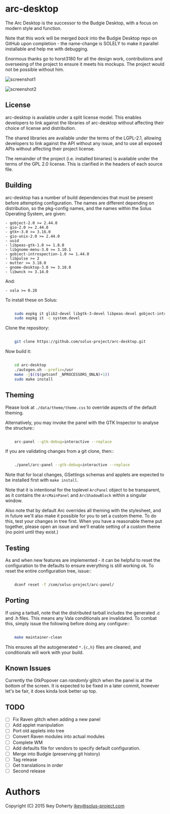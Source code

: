 arc-desktop
==========

The Arc Desktop is the successor to the Budgie Desktop, with a focus
on modern style and function.

Note that this work will be merged *back* into the Budgie Desktop
repo on GitHub upon completion - the name-change is SOLELY to make
it parallel installable and help me with debugging.

Enormous thanks go to horst3180 for all the design work, contributions
and overseeing of the project to ensure it meets his mockups. The
project would not be possible without him.


![screenshot1](https://raw.githubusercontent.com/solus-project/arc-desktop/master/screenshots/Raven_Main.png)

![screenshot2](https://raw.githubusercontent.com/solus-project/arc-desktop/master/screenshots/Raven_Settings.png)

License
-------

arc-desktop is available under a split license model. This enables
developers to link against the libraries of arc-desktop without
affecting their choice of license and distribution.

The shared libraries are available under the terms of the LGPL-2.1,
allowing developers to link against the API without any issue, and
to use all exposed APIs without affecting their project license.

The remainder of the project (i.e. installed binaries) is available
under the terms of the GPL 2.0 license. This is clarified in the headers
of each source file.

Building
--------

arc-desktop has a number of build dependencies that must be present
before attempting configuration. The names are different depending on
distribution, so the pkg-config names, and the names within the Solus
Operating System, are given:

    - gobject-2.0 >= 2.44.0
    - gio-2.0 >= 2.44.0
    - gtk+-3.0 >= 3.16.0
    - gio-unix-2.0 >= 2.44.0
    - uuid
    - libpeas-gtk-1.0 >= 1.8.0
    - libgnome-menu-3.0 >= 3.10.1
    - gobject-introspection-1.0 >= 1.44.0
    - libpulse >= 2
    - mutter >= 3.18.0
    - gnome-desktop-3.0 >= 3.18.0
    - libwnck >= 3.14.0

And:

    - vala >= 0.28

To install these on Solus:

```bash

    sudo eopkg it glib2-devel libgtk-3-devel libpeas-devel gobject-introspection-devel util-linux-devel pulseaudio-devel libgnome-menus-devel libgnome-desktop-devel mutter-devel libwnck-devel vala
    sudo eopkg it -c system.devel
```

Clone the repository:

```bash

    git clone https://github.com/solus-project/arc-desktop.git
```

Now build it:
```bash

    cd arc-desktop
    ./autogen.sh --prefix=/usr
    make -j$(($(getconf _NPROCESSORS_ONLN)+1))
    sudo make install
```

Theming
------

Please look at `./data/theme/theme.css` to override aspects of the default
theming.

Alternatively, you may invoke the panel with the GTK Inspector to
analyse the structure::

```bash

    arc-panel --gtk-debug=interactive --replace
```

If you are validating changes from a git clone, then::

```bash

    ./panel/arc-panel --gtk-debug=interactive --replace
```

Note that for local changes, GSettings schemas and applets are expected
to be installed first with `make install`.

Note that it is intentional for the toplevel `ArcPanel` object to
be transparent, as it contains the `ArcMainPanel` and `ArcShadowBlock`
within a singular window.

Also note that by default Arc overrides all theming with the stylesheet,
and in future we'll also make it possible for you to set a custom theme.
To do this, test your changes in tree first. When you have a reasonable
theme put together, please open an issue and we'll enable setting of
a custom theme (no point until they exist.)

Testing
------

As and when new features are implemented - it can be helpful to reset
the configuration to the defaults to ensure everything is still working
ok. To reset the entire configuration tree, issue::

```bash

    dconf reset -f /com/solus-project/arc-panel/  
```

Porting
------

If using a tarball, note that the distributed tarball includes the generated
.c and .h files. This means any Vala conditionals are invalidated. To
combat this, simply issue the following before doing any configure::

```bash

    make maintainer-clean
```

This ensures all the autogenerated `*.{c,h}` files are cleaned, and conditionals
will work with your build.

Known Issues
-----------

Currently the GtkPopover can *randomly* glitch when the panel is at the
bottom of the screen. It is expected to be fixed in a later commit, however
let's be fair, it does kinda look better up top.

TODO
----

 - [ ] Fix Raven glitch when adding a new panel
 - [ ] Add applet manipulation
 - [ ] Port old applets into tree
 - [ ] Convert Raven modules into actual modules
 - [ ] Complete WM
 - [ ] Add defaults file for vendors to specify default configuration.
 - [ ] Merge into Budgie (preserving git history)
 - [ ] Tag release
 - [ ] Get translations in order
 - [ ] Second release

Authors
=======

Copyright (C) 2015 Ikey Doherty <ikey@solus-project.com>
